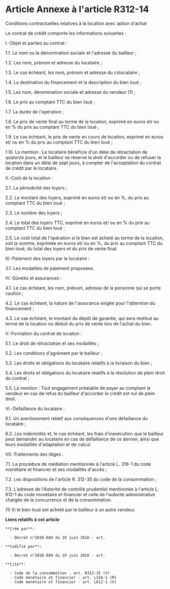 # Article Annexe à l'article R312-14

Conditions contractuelles relatives à la location avec option d'achat 

Le contrat de crédit comporte les informations suivantes : 

I.-Objet et parties au contrat : 

1.1. Le nom ou la dénomination sociale et l'adresse du bailleur ; 

1.2. Les nom, prénom et adresse du locataire ; 

1.3. Le cas échéant, les nom, prénom et adresse du colocataire ; 

1.4. La destination du financement et la description du bien loué ; 

1.5. Les nom, dénomination sociale et adresse du vendeur (1) ; 

1.6. Le prix au comptant TTC du bien loué ; 

1.7. La durée de l'opération ; 

1.8. Le prix de vente final au terme de la location, exprimé en euros et/ ou en % du prix au comptant TTC du bien loué ; 

1.9. Le cas échéant, le prix de vente en cours de location, exprimé en euros et/ ou en % du prix au comptant TTC du bien
loué ; 

1.10. La mention : Le locataire bénéficie d'un délai de rétractation de quatorze jours, et le bailleur se réserve le droit
d'accorder ou de refuser la location dans un délai de sept jours, à compter de l'acceptation du contrat de crédit par le
locataire. 

II.-Coût de la location : 

2.1. La périodicité des loyers ; 

2.2. Le montant des loyers, exprimé en euros et/ ou en %, du prix au comptant TTC du bien loué ; 

2.3. Le nombre des loyers ; 

2.4. Le total des loyers TTC, exprimé en euros et/ ou en % du prix au comptant TTC du bien loué ; 

2.5. Le coût total de l'opération si le bien est acheté au terme de la location, soit la somme, exprimée en euros et/ ou en
%, du prix au comptant TTC du bien loué, du total des loyers et du prix de vente final. 

III.-Paiement des loyers par le locataire : 

3.1. Les modalités de paiement proposées. 

IV.-Sûretés et assurances : 

4.1. Le cas échéant, les nom, prénom, adresse de la personne qui se porte caution ; 

4.2. Le cas échéant, la nature de l'assurance exigée pour l'obtention du financement ; 

4.3. Le cas échéant, le montant du dépôt de garantie, qui sera restitué au terme de la location ou déduit du prix de vente
lors de l'achat du bien. 

V.-Formation du contrat de location : 

5.1. Le droit de rétractation et ses modalités ; 

5.2. Les conditions d'agrément par le bailleur ; 

5.3. Les droits et obligations du locataire relatifs à la livraison du bien ; 

5.4. Les droits et obligations du locataire relatifs à la résolution de plein droit du contrat ; 

5.5. La mention : Tout engagement préalable de payer au comptant le vendeur en cas de refus du bailleur d'accorder le crédit
est nul de plein droit. 

VI.-Défaillance du locataire : 

6.1. Un avertissement relatif aux conséquences d'une défaillance du locataire ; 

6.2. Les indemnités et, le cas échéant, les frais d'inexécution que le bailleur peut demander au locataire en cas de
défaillance de ce dernier, ainsi que leurs modalités d'adaptation et de calcul. 

VII.-Traitements des litiges : 

7.1. La procédure de médiation mentionnée à l'article L. 316-1 du code monétaire et financier et ses modalités d'accès ; 

7.2. Les dispositions de l'article R. 312-35 du code de la consommation ; 

7.3. L'adresse de l'Autorité de contrôle prudentiel mentionnée à l'article L. 612-1 du code monétaire et financier et celle
de l'autorité administrative chargée de la concurrence et de la consommation. 

(1) Si le bien loué est acheté par le bailleur à un autre vendeur.

**Liens relatifs à cet article**

	**Créé par**:

	  - Décret n°2016-884 du 29 juin 2016 - art.

	**Codifié par**:

	  - Décret n°2016-884 du 29 juin 2016 - art.

	**Cite**:

	  - Code de la consommation - art. R312-35 (V)
	  - Code monétaire et financier - art. L316-1 (M)
	  - Code monétaire et financier - art. L612-1 (V)
